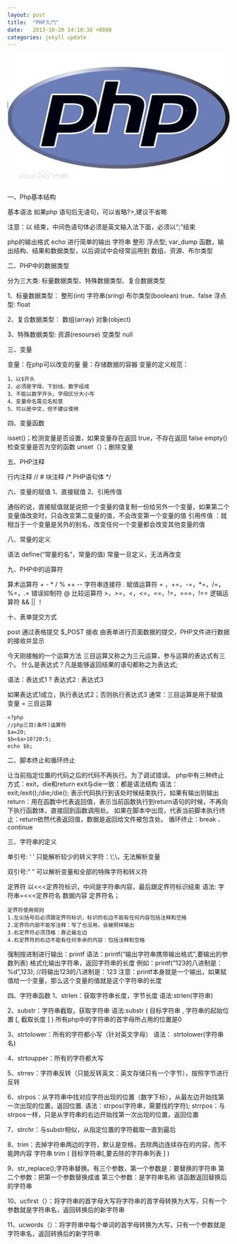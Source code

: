 ```yaml
---
layout: post
title:  "PHP入门"
date:   2013-10-20 14:10:38 +0800
categories: jekyll update
---
```


<img src="/images/fulls/php.jpg" class="fit image">


一、Php基本结构

基本语法
如果php 语句后无语句，可以省略?>,建议不省略

注意：以<?php  开始 ，以 ?> 结束，中间色语句体必须是英文输入法下面，必须以“;”结束

php的输出格式
echo   进行简单的输出   字符串 整形 浮点型;
var_dump  函数，输出结构、结果和数据类型，以后调试中会经常运用到  数组、资源、布尔类型

二、PHP中的数据类型

 分为三大类: 标量数据类型、特殊数据类型、复合数据类型

1、标量数据类型：
整形(int)
字符串(sring) 
布尔类型(boolean)  true、false
浮点型: float

2、复合数据类型：
数组(array)
对象(object)

3、特殊数据类型:
资源(resourse)
空类型 null

三、变量

变量：在php可以改变的量
量：存储数据的容器
变量的定义规范：

	1、以$开头
	2、必须是字母、下划线、数字组成
	3、不能以数字开头，字母区分大小写
	4、变量命名需见名知意
	5、可以是中文，但不建议使用

四、变量函数

isset()；检测变量是否设置，如果变量存在返回 true，不存在返回  false
empty()  检查变量是否为空的函数
unset（）；删除变量

五、PHP注释

行内注释  //  #
块注释
/*   PHP语句体 */

六、变量的赋值
1、直接赋值
2、引用传值
 
通俗的说，直接赋值就是说把一个变量的值复制一份给另外一个变量，如果第二个变量值改变时，只会改变第二变量的值，不会改变第一个变量的值
引用传值 ：就相当于一个变量是另外的别名，改变任何一个变量都会改变其他变量的值

八、常量的定义

语法   define(“常量的名”，常量的值)
常量一旦定义，无法再改变

九、PHP中的运算符

算术运算符   +  -  *  /  %  ++  --
字符串连接符   .
赋值运算符 = ，+=，-=，*=，/=，%=，.=
错误抑制符 @
比较运算符  >，>=，<，<=，==，!=，===，!==
逻辑运算符  &&   ||   ！

十、表单提交方式

post    通过表格提交  $_POST 接收
由表单进行页面数据的提交，PHP文件进行数据的接收并显示


今天刚接触的一个运算方法
三目运算又称之为三元运算，参与运算的表达式有三个。
什么是表达式？凡是能够返回结果的语句都称之为表达式;

语法：表达式1 ? 表达式2 : 表达式3

如果表达式1成立，执行表达式2；否则执行表达式3
通常：三目运算是用于赋值
变量 = 三目运算

	<?php
	//php三目(条件)运算符
	$a=20;
	$b=$a>10?20:5;
	echo $b;


二、脚本终止和循环终止

让当前指定位置的代码之后的代码不再执行。为了调试错误。
php中有三种终止方式：exit，die和return
exit与die一致：都是语法结构
语法：exit;/exit();/die;/die();
表示代码执行到该处时候结束执行，如果有输出则输出
return：用在函数中代表返回值，表示当前函数执行到return语句的时候，不再向下执行函数体，直接回到函数调用处。
如果在脚本中出现，代表当前脚本执行终止：return依然代表返回值，数据是返回给文件被包含处。
循环终止：break 、continue


三、字符串的定义

单引号: ‘  ’ 只能解析较少的转义字符：\’,\\，无法解析变量

双引号:“  ”  可以解析变量和全部的特殊字符和转义符

定界符
  以<<<定界符标识，中间是字符串内容，最后跟定界符标识结束
语法: 字符串=<<<定界符名
数据内容
定界符名；

	定界符使用规则
	1.左尖括号后必须跟定界符标识，标识的右边不能有任何内容包括注释和空格
	2.定界符内部不能写注释：写了也没用，会被照样输出
	3.右定界符必须顶格：靠近最左边
	4.右定界符的右边不能有任何多余的内容：包括注释和空格

强制按进制进行输出：printf
语法：printf(“输出字符串携带输出格式”,要输出的参数列表)
格式化输出字符串，返回字符串的长度
例如：printf(“123的八进制是：%d”,123);   //将输出123的八进制是：123
注意：printf本身就是一个输出，如果赋值给一个变量，那么这个变量的值就是这个字符串的长度


四、字符串函数
1、strlen：获取字符串长度，字节长度
  语法:strlen(字符串)

2、substr：字符串截取，获取字符串
 语法:substr ( 目标字符串 , 字符串的起始位置 [, 截取长度 ] )
  所有php中的字符串的首字母所占用的位置是0

3、strtolower：所有的字符都小写（针对英文字母）
 语法：   strtolower(字符串名)

4、strtoupper：所有的字符都大写

5、strrev：字符串反转（只能反转英文：英文存储只有一个字节），按照字节进行反转

6、strpos：从字符串中找对应字符出现的位置（数字下标），从最左边开始找第一次出现的位置，返回位置.
语法：strpos(字符串，需要找的字符);
strrpos：与strpos一样，只是从字符串的右边开始找第一次出现的位置，返回位置

7、strchr：与substr相似，从指定位置的字符截取一直到最后

8、trim：去掉字符串两边的字符，默认是空格，去除两边连续存在的内容，而不能跨内容
字符串 trim ( 目标字符串[,要去除的字符串列表 ] )

9、str_replace();字符串替换。有三个参数，第一个参数是：要替换的字符串   第二个参数：把第一个参数替换成谁   第三个参数：是字符串名称  该函数返回替换后的字符串

10、ucfirst（）：将字符串的首字母大写将字符串的首字母转换为大写，只有一个参数就是字符串名，返回转换后的新字符串

11、ucwords（）：将字符串中每个单词的首字母转换为大写，只有一个参数就是字符串名，返回转换后的新字符串 